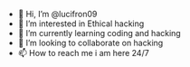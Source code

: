 - 👋 Hi, I’m @lucifron09
- 👀 I’m interested in Ethical hacking
- 🌱 I’m currently learning coding and hacking
- 💞️ I’m looking to collaborate on hacking
- 📫 How to reach me i am here 24/7

<!---
lucifron09/lucifron09 is a ✨ special ✨ repository because its `README.md` (this file) appears on your GitHub profile.
You can click the Preview link to take a look at your changes.
--->
